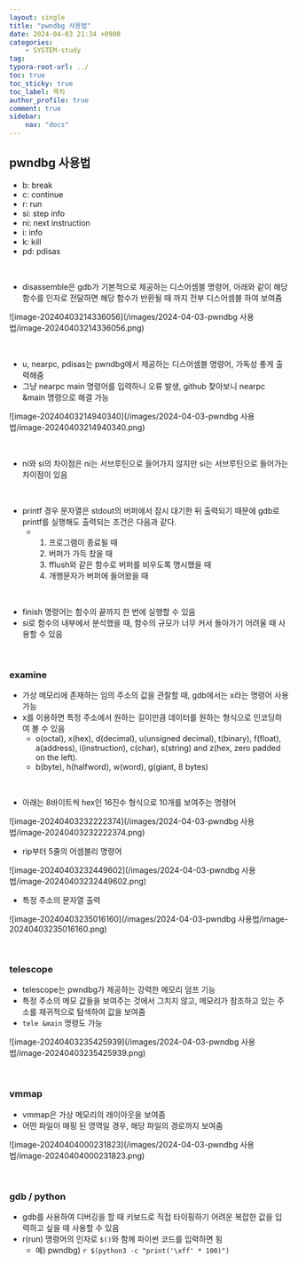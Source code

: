 ```yaml
---
layout: single
title: "pwndbg 사용법"
date: 2024-04-03 21:34 +0900
categories: 
    - SYSTEM-study
tag:
typora-root-url: ../
toc: true
toc_sticky: true
toc_label: 목차
author_profile: true
comment: true
sidebar:
    nav: "docs"
---
```




## pwndbg 사용법

- b: break
- c: continue
- r: run
- si: step info
- ni: next instruction
- i: info
- k: kill
- pd: pdisas

<br>

- disassemble은 gdb가 기본적으로 제공하는 디스어셈블 명령어, 아래와 같이 해당 함수를 인자로 전달하면 해당 함수가 반환될 때 까지 전부 디스어셈블 하여 보여줌

![image-20240403214336056](/images/2024-04-03-pwndbg 사용법/image-20240403214336056.png)

<br>

- u, nearpc, pdisas는 pwndbg에서 제공하는 디스어셈블 명령어, 가독성 좋게 출력해줌
- 그냥 nearpc main 명령어를 입력하니 오류 발생, github 찾아보니 nearpc &main 명령으로 해결 가능 

![image-20240403214940340](/images/2024-04-03-pwndbg 사용법/image-20240403214940340.png)

<br>

- ni와 si의 차이점은 ni는 서브루틴으로 들어가지 않지만 si는 서브루틴으로 들어가는 차이점이 있음

<br>

- printf 경우 문자열은 stdout의 버퍼에서 잠시 대기한 뒤 출력되기 때문에 gdb로 printf를 실행해도 출력되는 조건은 다음과 같다.
  - 1. 프로그램이 종료될 때
    2. 버퍼가 가득 찼을 때
    3. fflush와 같은 함수로 버퍼를 비우도록 명시했을 때
    4. 개행문자가 버퍼에 들어왔을 때

<br>

- finish 명령어는 함수의 끝까지 한 번에 실행할 수 있음
- si로 함수의 내부에서 분석했을 때, 함수의 규모가 너무 커서 돌아가기 어려울 때 사용할 수 있음

<br>

### examine

- 가상 메모리에 존재하는 임의 주소의 값을 관찰할 때, gdb에서는 x라는 명령어 사용 가능 
- x를 이용하면 특정 주소에서 원하는 길이만큼 데이터를 원하는 형식으로 인코딩하여 볼 수 있음
  - o(octal), x(hex), d(decimal), u(unsigned decimal), t(binary), f(float), a(address), i(instruction), c(char), s(string) and z(hex, zero padded on the left). 
  - b(byte), h(halfword), w(word), g(giant, 8 bytes)

<br>

- 아래는 8바이트씩 hex인 16진수 형식으로 10개를 보여주는 명령어

![image-20240403232222374](/images/2024-04-03-pwndbg 사용법/image-20240403232222374.png)

- rip부터 5줄의 어셈블리 명령어

![image-20240403232449602](/images/2024-04-03-pwndbg 사용법/image-20240403232449602.png)

- 특정 주소의 문자열 출력

![image-20240403235016160](/images/2024-04-03-pwndbg 사용법/image-20240403235016160.png)

<br>

### telescope

- telescope는 pwndbg가 제공하는 강력한 메모리 덤프 기능
- 특정 주소의 메모 값들을 보여주는 것에서 그치지 않고, 메모리가 참조하고 있는 주소를 재귀적으로 탐색하여 값을 보여줌
- `tele &main` 명령도 가능

![image-20240403235425939](/images/2024-04-03-pwndbg 사용법/image-20240403235425939.png)

<br>

### vmmap

- vmmap은 가상 메모리의 레이아웃을 보여줌
- 어떤 파일이 매핑 된 영역일 경우, 해당 파일의 경로까지 보여줌

![image-20240404000231823](/images/2024-04-03-pwndbg 사용법/image-20240404000231823.png)

<br>

### gdb / python

- gdb를 사용하여 디버깅을 할 때 키보드로 직접 타이핑하기 어려운 복잡한 값을 입력하고 싶을 때 사용할 수 있음
- r(run) 명령어의 인자로 `$()`와 함께 파이썬 코드를 입력하면 됨
  - 예) pwndbg) `r $(python3 -c "print('\xff' * 100)")`
